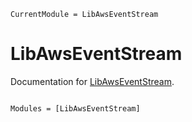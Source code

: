 ```@meta
CurrentModule = LibAwsEventStream
```

# LibAwsEventStream

Documentation for [LibAwsEventStream](https://github.com/JuliaServices/LibAwsEventStream.jl).

```@index
```

```@autodocs
Modules = [LibAwsEventStream]
```
